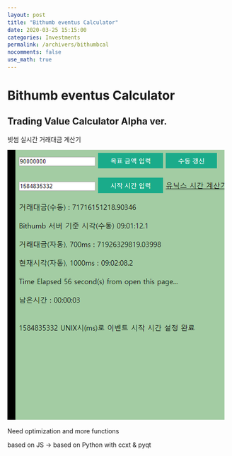 ```yaml
---
layout: post
title: "Bithumb eventus Calculator"
date: 2020-03-25 15:15:00
categories: Investments
permalink: /archivers/bithumbcal
nocomments: false
use_math: true
---
```


# Bithumb eventus Calculator

## Trading Value Calculator Alpha ver.

빗썸 실시간 거래대금 계산기

![executeCMD](/assets/posts/2020-03-21-bithumbcal/bithumbcal.gif)

Need optimization and more functions

based on JS -> based on Python with ccxt & pyqt
